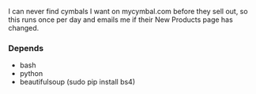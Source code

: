 I can never find cymbals I want on mycymbal.com before they sell out,
so this runs once per day and emails me if their New Products page has
changed.

### Depends
- bash
- python
- beautifulsoup (sudo pip install bs4)
